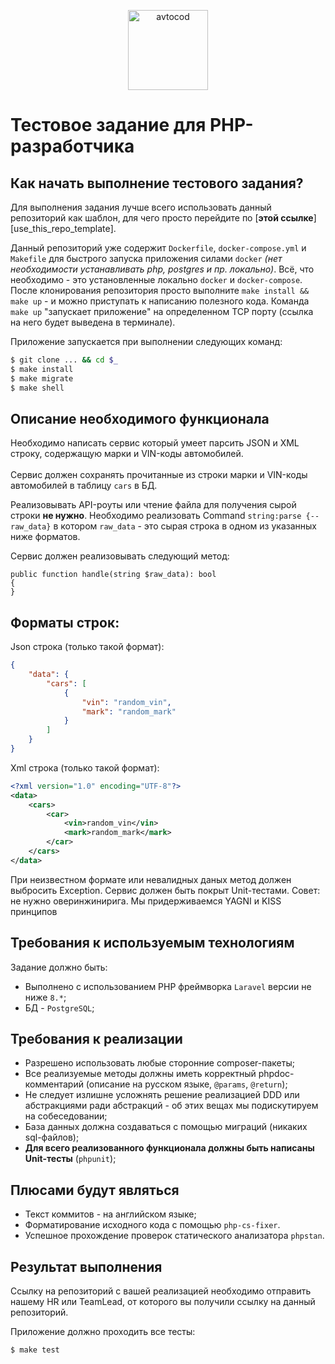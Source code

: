 <p align="center">
  <img alt="avtocod" src="https://hsto.org/webt/r_/m4/yf/r_m4yf2iybb85maogtsj5vzxxes.png" width="128" />
</p>

# Тестовое задание для PHP-разработчика

## Как начать выполнение тестового задания?

Для выполнения задания лучше всего использовать данный репозиторий как шаблон, для чего просто перейдите по [**этой ссылке**][use_this_repo_template].

Данный репозиторий уже содержит `Dockerfile`, `docker-compose.yml` и `Makefile` для быстрого запуска приложения силами `docker` _(нет необходимости устанавливать php, postgres и пр. локально)_. Всё, что необходимо - это установленные локально `docker` и `docker-compose`. После клонирования репозитория просто выполните `make install && make up` - и можно приступать к написанию полезного кода. Команда `make up` "запускает приложение" на определенном TCP порту (ссылка на него будет выведена в терминале).

Приложение запускается при выполнении следующих команд:

```bash
$ git clone ... && cd $_
$ make install
$ make migrate
$ make shell
```

## Описание необходимого функционала

Необходимо написать сервис который умеет парсить JSON и XML строку, содержащую марки и VIN-коды автомобилей. <br/><br/>
Сервис должен сохранять прочитанные из строки марки и VIN-коды автомобилей в таблицу `cars` в БД.

Реализовывать API-роуты или чтение файла для получения сырой строки **не нужно**. Необходимо реализовать Command `string:parse {--raw_data}` в котором `raw_data` - это сырая строка в одном из указанных ниже форматов.

Сервис должен реализовывать следующий метод:
```
public function handle(string $raw_data): bool
{
}
```

## Форматы строк:

Json строка (только такой формат):
```json
{
    "data": {
        "cars": [
            {
                "vin": "random_vin",
                "mark": "random_mark"
            }
        ]
    }
}
```

Xml строка (только такой формат):
```xml
<?xml version="1.0" encoding="UTF-8"?>
<data>
    <cars>
        <car>
            <vin>random_vin</vin>
            <mark>random_mark</mark>
        </car>
    </cars>
</data>
```

При неизвестном формате или невалидных даных метод должен выбросить Exception.
Сервис должен быть покрыт Unit-тестами.
Совет: не нужно оверинжинирига. Мы придерживаемся YAGNI и KISS принципов

## Требования к используемым технологиям

Задание должно быть:

- Выполнено с использованием PHP фреймворка `Laravel` версии не ниже `8.*`;
- БД - `PostgreSQL`;

## Требования к реализации

- Разрешено использовать любые сторонние composer-пакеты;
- Все реализуемые методы должны иметь корректный phpdoc-комментарий (описание на русском языке, `@params`, `@return`);
- Не следует излишне усложнять решение реализацией DDD или абстракциями ради абстракций - об этих вещах мы подискутируем на собеседовании;
- База данных должна создаваться с помощью миграций (никаких sql-файлов);
- **Для всего реализованного функционала должны быть написаны Unit-тесты** (`phpunit`);

## Плюсами будут являться

- Текст коммитов - на английском языке;
- Форматирование исходного кода с помощью `php-cs-fixer`.
- Успешное прохождение проверок статического анализатора `phpstan`.

## Результат выполнения

Ссылку на репозиторий с вашей реализацией необходимо отправить нашему HR или TeamLead, от которого вы получили ссылку на данный репозиторий.

Приложение должно проходить все тесты:

```bash
$ make test
```
